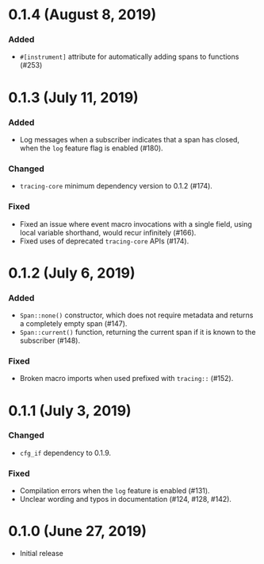 # 0.1.4 (August 8, 2019)

### Added

- `#[instrument]` attribute for automatically adding spans to functions (#253)

# 0.1.3 (July 11, 2019)

### Added

- Log messages when a subscriber indicates that a span has closed, when the
  `log` feature flag is enabled (#180).

### Changed

- `tracing-core` minimum dependency version to 0.1.2 (#174).

### Fixed

- Fixed an issue where event macro invocations with a single field, using local
  variable shorthand, would recur infinitely (#166).
- Fixed uses of deprecated `tracing-core` APIs (#174).

# 0.1.2 (July 6, 2019)

### Added

- `Span::none()` constructor, which does not require metadata and
  returns a completely empty span (#147).
- `Span::current()` function, returning the current span if it is
  known to the subscriber (#148).

### Fixed

- Broken macro imports when used prefixed with `tracing::` (#152).

# 0.1.1 (July 3, 2019)

### Changed

- `cfg_if` dependency to 0.1.9.

### Fixed

- Compilation errors when the `log` feature is enabled (#131).
- Unclear wording and typos in documentation (#124, #128, #142).

# 0.1.0 (June 27, 2019)

- Initial release
